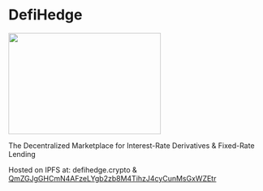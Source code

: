 # DefiHedge

<img src="https://nescience.io/wp-content/uploads/2020/03/Light-Defi.png" width="300" height="200">

 The Decentralized Marketplace for Interest-Rate Derivatives & Fixed-Rate Lending

 Hosted on IPFS at: defihedge.crypto & [QmZGJgGHCmN4AFzeLYgb2zb8M4TihzJ4cyCunMsGxWZEtr](https://gateway.pinata.cloud/ipfs/QmZGJgGHCmN4AFzeLYgb2zb8M4TihzJ4cyCunMsGxWZEtr/#/)
